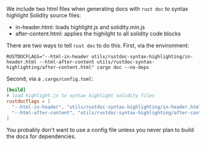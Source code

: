 We include two html files when generating docs with `rust doc` to syntax
highlight Solidity source files:

- in-header.html: loads highlight.js and solidity.min.js
- after-content.html: applies the highilght to all solidity code blocks


There are two ways to tell `rust doc` to do this. First, via the environment:

```
RUSTDOCFLAGS="--html-in-header utils/rustdoc-syntax-highlighting/in-header.html --html-after-content utils/rustdoc-syntax-highlighting/after-content.html" cargo doc --no-deps
```

Second, via a `.cargo/config.toml`:

```toml
[build]
# load highlight.js to syntax highlight solidity files
rustdocflags = [
  "--html-in-header", "utils/rustdoc-syntax-highlighting/in-header.html",
  "--html-after-content", "utils/rustdoc-syntax-highlighting/after-content.html"
]
```

You probably don't want to use a config file unless you never plan to build the
docs for dependencies.
